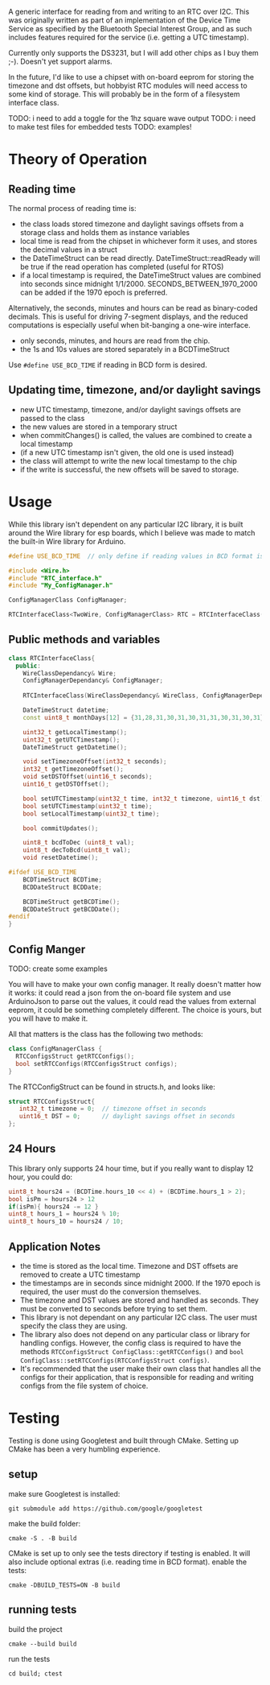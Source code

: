 A generic interface for reading from and writing to an RTC over I2C. This was originally written as part of an implementation of the Device Time Service as specified by the Bluetooth Special Interest Group, and as such includes features required for the service (i.e. getting a UTC timestamp).

Currently only supports the DS3231, but I will add other chips
as I buy them ;-). Doesn't yet support alarms.

In the future, I'd like to use a chipset with on-board eeprom for storing the timezone and dst offsets, but hobbyist RTC modules will need access to some kind of storage. This will probably be in the form of a filesystem interface class.

TODO: i need to add a toggle for the 1hz square wave output 
TODO: i need to make test files for embedded tests
TODO: examples!

# Theory of Operation

## Reading time

The normal process of reading time is:
 - the class loads stored timezone and daylight savings offsets from a storage class and holds them as instance variables
 - local time is read from the chipset in whichever form it uses, and stores the decimal values in a struct
 - the DateTimeStruct can be read directly. DateTimeStruct::readReady will be true if the read operation has completed (useful for RTOS)
 - if a local timestamp is required, the DateTimeStruct values are combined into seconds since midnight 1/1/2000. SECONDS_BETWEEN_1970_2000 can be added if the 1970 epoch is preferred.

Alternatively, the seconds, minutes and hours can be read as binary-coded decimals. This is useful for driving 7-segment displays, and the reduced computations is especially useful when bit-banging a one-wire interface.
 - only seconds, minutes, and hours are read from the chip.
 - the 1s and 10s values are stored separately in a BCDTimeStruct

Use `#define USE_BCD_TIME` if reading in BCD form is desired.

## Updating time, timezone, and/or daylight savings

 - new UTC timestamp, timezone, and/or daylight savings offsets are passed to the class
 - the new values are stored in a temporary struct
 - when commitChanges() is called, the values are combined to create a local timestamp
 - (if a new UTC timestamp isn't given, the old one is used instead)
 - the class will attempt to write the new local timestamp to the chip
 - if the write is successful, the new offsets will be saved to storage.

# Usage

While this library isn't dependent on any particular I2C library, it is built around the Wire library for esp boards, which I believe was made to match the built-in Wire library for Arduino.

```C++
#define USE_BCD_TIME  // only define if reading values in BCD format is desired.

#include <Wire.h>
#include "RTC_interface.h"
#include "My_ConfigManager.h"

ConfigManagerClass ConfigManager;

RTCInterfaceClass<TwoWire, ConfigManagerClass> RTC = RTCInterfaceClass(Wire, ConfigManager);
```

## Public methods and variables

```c++
class RTCInterfaceClass{
  public:
    WireClassDependancy& Wire;
    ConfigManagerDependancy& ConfigManager;
 
    RTCInterfaceClass(WireClassDependancy& WireClass, ConfigManagerDependancy& ConfigManagerClass)

    DateTimeStruct datetime;
    const uint8_t monthDays[12] = {31,28,31,30,31,30,31,31,30,31,30,31};

    uint32_t getLocalTimestamp();
    uint32_t getUTCTimestamp();
    DateTimeStruct getDatetime();

    void setTimezoneOffset(int32_t seconds);
    int32_t getTimezoneOffset();
    void setDSTOffset(uint16_t seconds);
    uint16_t getDSTOffset();

    bool setUTCTimestamp(uint32_t time, int32_t timezone, uint16_t dst);
    bool setUTCTimestamp(uint32_t time);
    bool setLocalTimestamp(uint32_t time);

    bool commitUpdates();

    uint8_t bcdToDec (uint8_t val);
    uint8_t decToBcd(uint8_t val);
    void resetDatetime();

#ifdef USE_BCD_TIME
    BCDTimeStruct BCDTime;
    BCDDateStruct BCDDate;

    BCDTimeStruct getBCDTime();
    BCDDateStruct getBCDDate();
#endif
}
```

## Config Manger
TODO: create some examples

You will have to make your own config manager. It really doesn't matter how it works: it could read a json from the on-board file system and use ArduinoJson to parse out the values, it could read the values from external eeprom, it could be something completely different. The choice is yours, but you will have to make it.

All that matters is the class has the following two methods:

```C++
class ConfigManagerClass {
  RTCConfigsStruct getRTCConfigs();
  bool setRTCConfigs(RTCConfigsStruct configs);
}
```

The RTCConfigStruct can be found in structs.h, and looks like:
```c++
struct RTCConfigsStruct{
   int32_t timezone = 0;  // timezone offset in seconds
   uint16_t DST = 0;      // daylight savings offset in seconds
};
```

## 24 Hours

This library only supports 24 hour time, but if you really want to display 12 hour, you could do:
```c++
uint8_t hours24 = (BCDTime.hours_10 << 4) + (BCDTime.hours_1 > 2);
bool isPm = hours24 > 12
if(isPm){ hours24 -= 12 }
uint8_t hours_1 = hours24 % 10;
uint8_t hours_10 = hours24 / 10;
```

## Application Notes

 * the time is stored as the local time. Timezone and DST offsets are removed to create a UTC timestamp
 * the timestamps are in seconds since midnight 2000. If the 1970 epoch is required, the user must do the conversion themselves.
 * The timezone and DST values are stored and handled as seconds. They must be converted to seconds before trying to set them.
 * This library is not dependant on any particular I2C class. The user must specify the class they are using.
 * The library also does not depend on any particular class or library for handling configs. However, the config class is required to have the methods `RTCConfigsStruct ConfigClass::getRTCConfigs()` and `bool ConfigClass::setRTCConfigs(RTCConfigsStruct configs)`.
 * It's recommended that the user make their own class that handles all the configs for their application, that is responsible for reading and writing configs from the file system of choice.

# Testing

Testing is done using Googletest and built through CMake. Setting up CMake has been a very humbling experience.

## setup
make sure Googletest is installed:
```
git submodule add https://github.com/google/googletest
```
make the build folder:
```
cmake -S . -B build
```
CMake is set up to only see the tests directory if testing is enabled. It will also include optional extras (i.e. reading time in BCD format).
enable the tests:
```
cmake -DBUILD_TESTS=ON -B build
```

## running tests
build the project
```
cmake --build build
```
run the tests
```
cd build; ctest
```